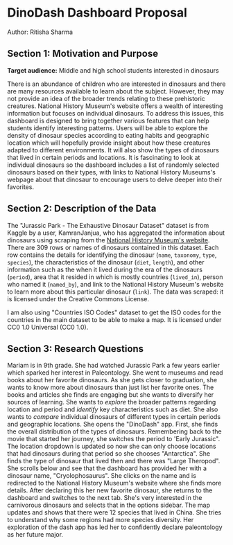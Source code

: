 # DinoDash Dashboard Proposal

Author: Ritisha Sharma

## Section 1: Motivation and Purpose

**Target audience:** Middle and high school students interested in dinosaurs

There is an abundance of children who are interested in dinosaurs and there are many resources available to learn about the subject. However, they may not provide an idea of the broader trends relating to these prehistoric creatures. National History Museum's website offers a wealth of interesting information but focuses on individual dinosaurs. To address this issues, this dashboard is designed to bring together various features that can help students identify interesting patterns. Users will be able to explore the density of dinosaur species according to eating habits and geographic location which will hopefully provide insight about how these creatures adapted to different environments. It will also show the types of dinosaurs that lived in certain periods and locations. It is fascinating to look at individual dinosaurs so the dashboard includes a list of randomly selected dinosaurs based on their types, with links to National History Museums's webpage about that dinosaur to encourage users to delve deeper into their favorites.

## Section 2: Description of the Data

The "Jurassic Park - The Exhaustive Dinosaur Dataset" dataset is from Kaggle by a user, KamranJanjua, who has aggregated the information about dinosaurs using scraping from the [National History Museum's website](https://www.nhm.ac.uk/visit/galleries-and-museum-map/dinosaurs.html). There are 309 rows or names of dinosaurs contained in this dataset. Each row contains the details for identifying the dinosaur (`name`, `taxonomy`, `type`, `species`), the characteristics of the dinosaur (`diet`, `length`), and other information such as the when it lived during the era of the dinosaurs (`period`), area that it resided in which is mostly countries (`lived_in`), person who named it (`named_by`), and link to the National History Museum's website to learn more about this particular dinosaur (`link`). The data was scraped: it is licensed under the Creative Commons License.

I am also using "Countries ISO Codes" dataset to get the ISO codes for the countries in the main dataset to be able to make a map. It is licensed under CC0 1.0 Universal (CC0 1.0).

## Section 3: Research Questions

Mariam is in 9th grade. She had watched Jurassic Park a few years earlier which sparked her interest in Paleontology. She went to museums and read books about her favorite dinosaurs. As she gets closer to graduation, she wants to know more about dinosaurs than just list her favorite ones. The books and articles she finds are engaging but she wants to diversify her sources of learning. She wants to _explore_ the broader patterns regarding location and period and _identify_ key characteristics such as diet. She also wants to _compare_ individual dinosaurs of different types in certain periods and geographic locations. She opens the "DinoDash" app. First, she finds the overall distribution of the types of dinosaurs. Remembering back to the movie that started her journey, she switches the period to 'Early Jurassic". The location dropdown is updated so now she can only choose locations that had dinosaurs during that period so she chooses "Antarctica". She finds the type of dinosaur that lived then and there was "Large Theropod". She scrolls below and see that the dashboard has provided her with a dinosaur name, "Cryolophosaurus". She clicks on the name and is redirected to the National History Museum's website where she finds more details. After declaring this her new favorite dinosaur, she returns to the dashboard and switches to the next tab. She's very interested in the carnivorous dinosaurs and selects that in the options sidebar. The map updates and shows that there were 12 species that lived in China. She tries to understand why some regions had more species diversity. Her exploration of the dash app has led her to confidently declare paleontology as her future major.
